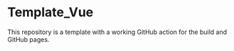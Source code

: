 # Template_Vue
This repository is a template with a working GitHub action for the build and GitHub pages.
